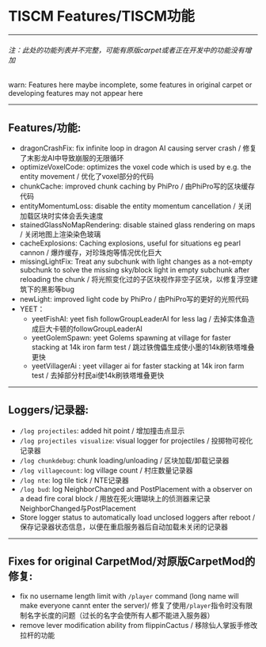 # TISCM Features/TISCM功能

------

###### 注：此处的功能列表并不完整，可能有原版carpet或者正在开发中的功能没有增加

warn: Features here maybe incomplete, some features in original carpet or developing features may not appear here

------

## Features/功能:

* dragonCrashFix: fix infinite loop in dragon AI causing server crash / 修复了末影龙AI中导致崩服的无限循环
* optimizeVoxelCode: optimizes the voxel code which is used by e.g. the entity movement / 优化了voxel部分的代码
* chunkCache: improved chunk caching by PhiPro / 由PhiPro写的区块缓存代码
* entityMomentumLoss: disable the entity momentum cancellation / 关闭加载区块时实体会丢失速度
* stainedGlassNoMapRendering: disable stained glass rendering on maps / 关闭地图上渲染染色玻璃
* cacheExplosions: Caching explosions, useful for situations eg pearl cannon / 爆炸缓存，对珍珠炮等情况优化巨大
* missingLightFix: Treat any subchunk with light changes as a not-empty subchunk to solve the missing sky/block light in empty subchunk after reloading the chunk / 将光照变化过的子区块视作非空子区块，以修复浮空建筑下的黑影等bug
* newLight: improved light code by PhiPro / 由PhiPro写的更好的光照代码
* YEET：
  * yeetFishAI: yeet fish followGroupLeaderAI for less lag / 去掉实体鱼造成巨大卡顿的followGroupLeaderAI
  * yeetGolemSpawn: yeet Golems spawning at village for faster stacking at 14k iron farm test / 跳过铁傀儡生成使小墨的14k刷铁塔堆叠更快
  * yeetVillagerAi : yeet villager ai for faster stacking at 14k iron farm test / 去掉部分村民ai使14k刷铁塔堆叠更快

------

## Loggers/记录器:

* `/log projectiles`: added hit point / 增加撞击点显示
* `/log projectiles visualize`: visual logger for projectiles / 投掷物可视化记录器
* `/log chunkdebug`: chunk loading/unloading / 区块加载/卸载记录器
* `/log villagecount`: log village count / 村庄数量记录器
* `/log nte`: log tile tick / NTE记录器
* `/log bud`: log NeighborChanged and PostPlacement with a observer on a dead fire coral block / 用放在死火珊瑚块上的侦测器来记录NeighborChanged与PostPlacement
* Store logger status to automatically load unclosed loggers after reboot / 保存记录器状态信息，以便在重启服务器后自动加载未关闭的记录器

------

## Fixes for original CarpetMod/对原版CarpetMod的修复:

* fix no username length limit with `/player` command (long name will make everyone cannt enter the server)/ 修复了使用`/player`指令时没有限制名字长度的问题（过长的名字会使所有人都不能进入服务器）
* remove lever modification ability from flippinCactus / 移除仙人掌扳手修改拉杆的功能

